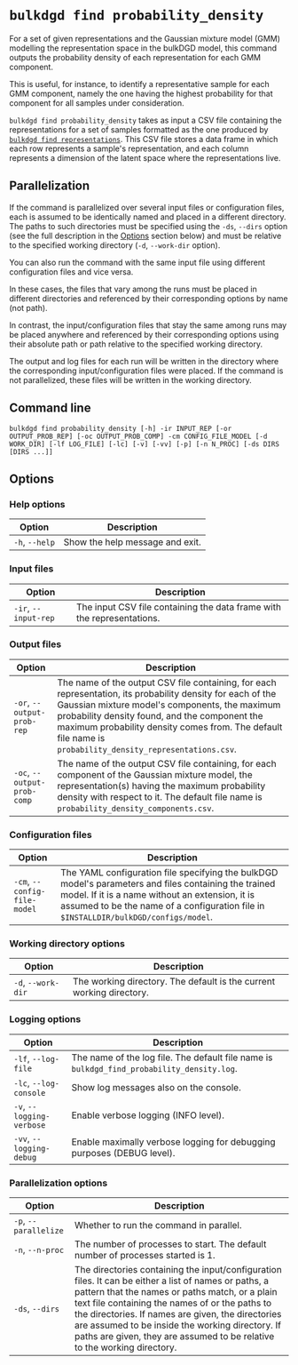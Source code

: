 # `bulkdgd find probability_density`

For a set of given representations and the Gaussian mixture model (GMM) modelling the representation space in the bulkDGD model, this command outputs the probability density of each representation for each GMM component.

This is useful, for instance, to identify a representative sample for each GMM component, namely the one having the highest probability for that component for all samples under consideration.

`bulkdgd find probability_density` takes as input a CSV file containing the representations for a set of samples formatted as the one produced by [`bulkdgd find representations`](#bulkdgd_find_representations). This CSV file stores a data frame in which each row represents a sample's representation, and each column represents a dimension of the latent space where the representations live.

## Parallelization

If the command is parallelized over several input files or configuration files, each is assumed to be identically named and placed in a different directory. The paths to such directories must be specified using the `-ds`, `--dirs` option (see the full description in the [Options](#Options) section below) and must be relative to the specified working directory (`-d`, `--work-dir` option).

You can also run the command with the same input file using different configuration files and vice versa.

In these cases, the files that vary among the runs must be placed in different directories and referenced by their corresponding options by name (not path).

In contrast, the input/configuration files that stay the same among runs may be placed anywhere and referenced by their corresponding options using their absolute path or path relative to the specified working directory.

The output and log files for each run will be written in the directory where the corresponding input/configuration files were placed. If the command is not parallelized, these files will be written in the working directory.

## Command line

```
bulkdgd find probability_density [-h] -ir INPUT_REP [-or OUTPUT_PROB_REP] [-oc OUTPUT_PROB_COMP] -cm CONFIG_FILE_MODEL [-d WORK_DIR] [-lf LOG_FILE] [-lc] [-v] [-vv] [-p] [-n N_PROC] [-ds DIRS [DIRS ...]]
```

## Options

### Help options

| Option         | Description                     |
| -------------- | ------------------------------- |
| `-h`, `--help` | Show the help message and exit. |

### Input files

| Option               | Description                                                  |
| -------------------- | ------------------------------------------------------------ |
| `-ir`, `--input-rep` | The input CSV file containing the data frame with the representations. |

### Output files

| Option                      | Description                                                  |
| --------------------------- | ------------------------------------------------------------ |
| `-or`, `--output-prob-rep`  | The name of the output CSV file containing, for each representation, its probability density for each of the Gaussian mixture model's components, the maximum probability density found, and the component the maximum probability density comes from. The default file name is `probability_density_representations.csv`. |
| `-oc`, `--output-prob-comp` | The name of the output CSV file containing, for each component of the Gaussian mixture model, the representation(s) having the maximum probability density with respect to it. The default file name is `probability_density_components.csv`. |

### Configuration files

| Option                       | Description                                                  |
| ---------------------------- | ------------------------------------------------------------ |
| `-cm`, `--config-file-model` | The YAML configuration file specifying the bulkDGD model's parameters and files containing the trained model. If it is a name without an extension, it is assumed to be the name of a configuration file in `$INSTALLDIR/bulkDGD/configs/model`. |

### Working directory options

| Option             | Description                                                  |
| ------------------ | ------------------------------------------------------------ |
| `-d`, `--work-dir` | The working directory. The default is the current working directory. |

### Logging options

| Option                    | Description                                                  |
| ------------------------- | ------------------------------------------------------------ |
| `-lf`, `--log-file`       | The name of the log file. The default file name is `bulkdgd_find_probability_density.log`. |
| `-lc`, `--log-console`    | Show log messages also on the console.                       |
| `-v`, `--logging-verbose` | Enable verbose logging (INFO level).                         |
| `-vv`, `--logging-debug`  | Enable maximally verbose logging for debugging purposes (DEBUG level). |

### Parallelization options

| Option                | Description                                                  |
| --------------------- | ------------------------------------------------------------ |
| `-p`, `--parallelize` | Whether to run the command in parallel.                      |
| `-n`, `--n-proc`      | The number of processes to start. The default number of processes started is 1. |
| `-ds`, `--dirs`       | The directories containing the input/configuration files. It can be either a list of names or paths, a pattern that the names or paths match, or a plain text file containing the names of or the paths to the directories. If names are given, the directories are assumed to be inside the working directory. If paths are given, they are assumed to be relative to the working directory. |
